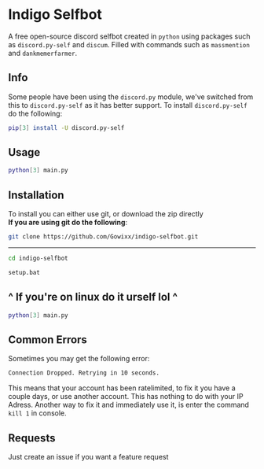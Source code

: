 
# Indigo Selfbot
A free open-source discord selfbot created in `python` using packages such as `discord.py-self` and `discum`. Filled with commands such as `massmention` and `dankmemerfarmer`.

## Info
Some people have been using the `discord.py` module, we've switched from this to `discord.py-self` as it has better support.
To install `discord.py-self` do the following:
```bash
pip[3] install -U discord.py-self
```

## Usage

```bash
python[3] main.py
```
## Installation

To install you can either use git, or download the zip directly \
**If you are using git do the following**:
```bash
git clone https://github.com/Gowixx/indigo-selfbot.git
```
----
```bash
cd indigo-selfbot
```

```bash
setup.bat
```
^ If you're on linux do it urself lol ^
---
```bash
python[3] main.py
```

## Common Errors
Sometimes you may get the following error: 
```bash
Connection Dropped. Retrying in 10 seconds.
```
This means that your account has been ratelimited, to fix it you have a couple days, or use another account. This has nothing to do with your IP Adress.
Another way to fix it and immediately use it, is enter the command `kill 1` in console.
## Requests
Just create an issue if you want a feature request
